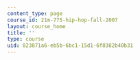 ```yaml
---
content_type: page
course_id: 21m-775-hip-hop-fall-2007
layout: course_home
title: ''
type: course
uid: 023871a6-eb5b-6bc1-15d1-6f8382b40b31
---
```

